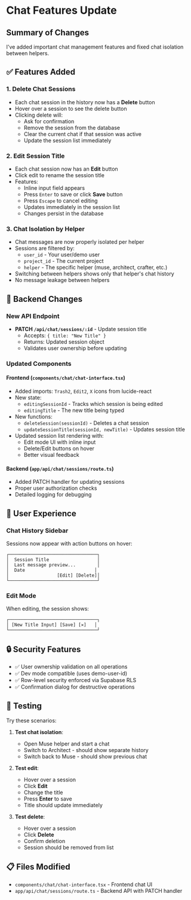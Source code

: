 # Chat Features Update

## Summary of Changes

I've added important chat management features and fixed chat isolation between helpers.

## ✅ Features Added

### 1. **Delete Chat Sessions**
- Each chat session in the history now has a **Delete** button
- Hover over a session to see the delete button
- Clicking delete will:
  - Ask for confirmation
  - Remove the session from the database
  - Clear the current chat if that session was active
  - Update the session list immediately

### 2. **Edit Session Title**
- Each chat session now has an **Edit** button
- Click edit to rename the session title
- Features:
  - Inline input field appears
  - Press `Enter` to save or click **Save** button
  - Press `Escape` to cancel editing
  - Updates immediately in the session list
  - Changes persist in the database

### 3. **Chat Isolation by Helper**
- Chat messages are now properly isolated per helper
- Sessions are filtered by:
  - `user_id` - Your user/demo user
  - `project_id` - The current project
  - `helper` - The specific helper (muse, architect, crafter, etc.)
- Switching between helpers shows only that helper's chat history
- No message leakage between helpers

## 📝 Backend Changes

### New API Endpoint
- **PATCH `/api/chat/sessions/:id`** - Update session title
  - Accepts: `{ title: "New Title" }`
  - Returns: Updated session object
  - Validates user ownership before updating

### Updated Components

#### Frontend (`components/chat/chat-interface.tsx`)
- Added imports: `Trash2`, `Edit2`, `X` icons from lucide-react
- New state:
  - `editingSessionId` - Tracks which session is being edited
  - `editingTitle` - The new title being typed
- New functions:
  - `deleteSession(sessionId)` - Deletes a chat session
  - `updateSessionTitle(sessionId, newTitle)` - Updates session title
- Updated session list rendering with:
  - Edit mode UI with inline input
  - Delete/Edit buttons on hover
  - Better visual feedback

#### Backend (`app/api/chat/sessions/route.ts`)
- Added PATCH handler for updating sessions
- Proper user authorization checks
- Detailed logging for debugging

## 🎨 User Experience

### Chat History Sidebar
Sessions now appear with action buttons on hover:
```
┌─────────────────────────────────┐
│  Session Title                  │
│  Last message preview...        │
│  Date                          │
│                  [Edit] [Delete]│
└─────────────────────────────────┘
```

### Edit Mode
When editing, the session shows:
```
┌─────────────────────────────────┐
│ [New Title Input] [Save] [✕]   │
└─────────────────────────────────┘
```

## 🔒 Security Features

- ✅ User ownership validation on all operations
- ✅ Dev mode compatible (uses demo-user-id)
- ✅ Row-level security enforced via Supabase RLS
- ✅ Confirmation dialog for destructive operations

## 🧪 Testing

Try these scenarios:
1. **Test chat isolation**:
   - Open Muse helper and start a chat
   - Switch to Architect - should show separate history
   - Switch back to Muse - should show previous chat

2. **Test edit**:
   - Hover over a session
   - Click **Edit**
   - Change the title
   - Press **Enter** to save
   - Title should update immediately

3. **Test delete**:
   - Hover over a session
   - Click **Delete**
   - Confirm deletion
   - Session should be removed from list

## 📋 Files Modified

- `components/chat/chat-interface.tsx` - Frontend chat UI
- `app/api/chat/sessions/route.ts` - Backend API with PATCH handler
